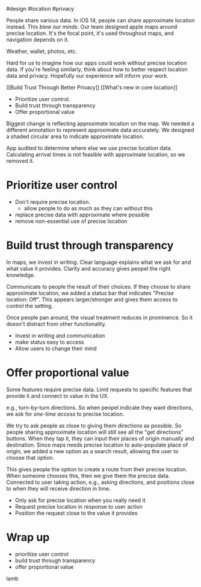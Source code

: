 #design 
#location 
#privacy

People share various data.
In iOS 14, people can share approximate location instead.
This *blew our minds*.  Our team designed apple maps around precise location.  It's the focal point, it's used throughout maps, and navigation depends on it.

Weather, wallet, photos, etc.  

Hard for us to imagine how our apps could work without precise location data.  If you're feeling similarly, think about how to better respect location data and privacy.  Hopefully our experience will inform your work.

[[Build Trust Through Better Privacy]]
[[What's new in core location]]

* Prioritize user control.  
* Build trust through transparency
* Offer proportional value

Biggest change is reflecting approximate location on the map.  We needed a different annotation to represent approximate data accurately.  We designed a shaded circular area to indicate approximate location.

App audited to determine where else we use precise location data.  Calculating arrival times is not feasible with approximate location, so we removed it.

# Prioritize user control
* Don't require precise location.
	* allow people to do as much as they can without this
* replace precise data with approximate where possible
* remove non-essential use of precise location

# Build trust through transparency
In maps, we invest in writing.  Clear language explains what we ask for and what value it provides.  Clarity and accuracy gives peopel the right knowledge.

Communicate to people the result of their choices.  If they choose to share approximate location, we added a status bar that indicates "Precise location: Off".  This appears larger/stronger and gives them access to control the setting.

Once people pan around, the visual treatment reduces in prominence.  So it doesn't distract from other functionality.

* Invest in writing and communication
* make status easy to access
* Allow users to change their mind


# Offer proportional value
Some features require precise data.  Limit requests to specific features that provide it and connect to value in the UX.

e.g., turn-by-turn directions.  So when peopel indicate they want directions, we ask for *one-time access* to precise location.

We try to ask people as close to giving them directions as possible.  So people sharing approximate location will still see all the "get directions" buttons.  When they tap it, they can input their places of origin manually and destination.  Since maps needs precise location to auto-populate place of origin, we added a new option as a search result, allowing the user to choose that option.

This gives people the option to create a route from their precise location.  When someone chooses this, then we give them the precise data.  Connected to user taking action, e.g., asking directions, and positions close to when they will receive direction in time.

* Only ask for precise location when you really need it
* Request precise location in response to user action
* Position the request close to the value it provides


# Wrap up
* prioritize user control
* build trust through transparency
* offer proportional value

lamb